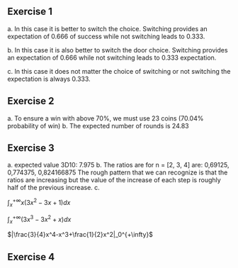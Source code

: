 ## Exercise 1

a. In this case it is better to switch the choice.
Switching provides an expectation of 0.666 of success while
not switching leads to 0.333.

b. In this case it is also better to switch the door choice.
Switching provides an expectation of 0.666 while not switching leads to 0.333 expectation.

c. In this case it does not matter the choice of switching or not switching
the expectation is always 0.333.

## Exercise 2

a. To ensure a win with above 70%, we must use 23 coins (70.04% probability of win)
b. The expected number of rounds is 24.83

## Exercise 3

a. expected value 3D10: 7.975
b. The ratios are for n = [2, 3, 4]
are: 0,69125, 0,774375, 0,824166875
The rough pattern that we can recognize is that
the ratios are increasing but the value of the increase of
each step is roughly half of the previous increase.
c.

$\int_x^{+\infty}x(3x^2-3x+1)dx$

$\int_x^{+\infty}(3x^3-3x^2+x)dx$

$|\frac{3}{4}x^4-x^3+\frac{1}{2}x^2|_0^{+\infty}$





## Exercise 4
